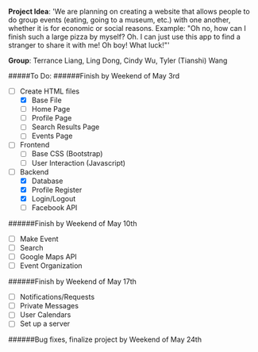 **Project Idea**: 'We are planning on creating a website that allows people to do group events (eating, going to a museum, etc.) with one another, whether it is for economic or social reasons.
Example: "Oh no, how can I finish such a large pizza by myself? Oh. I can just use this app to find a stranger to share it with me! Oh boy! What luck!"'

**Group**: Terrance Liang, Ling Dong, Cindy Wu, Tyler (Tianshi) Wang

#####To Do:
######Finish by Weekend of May 3rd
- [ ] Create HTML files
  -  [x] Base File
  -  [ ] Home Page
  -  [ ] Profile Page
  -  [ ] Search Results Page
  -  [ ] Events Page
- [ ] Frontend
  -  [ ] Base CSS (Bootstrap)
  -  [ ] User Interaction (Javascript)
- [ ] Backend
  -  [x] Database  
  -  [x] Profile Register
  -  [x] Login/Logout
  -  [ ] Facebook API

######Finish by Weekend of May 10th

  -  [ ] Make Event
  -  [ ] Search
  -  [ ] Google Maps API
  -  [ ] Event Organization

######Finish by Weekend of May 17th

  -  [ ] Notifications/Requests
  -  [ ] Private Messages
  -  [ ] User Calendars
-  [ ] Set up a server

######Bug fixes, finalize project by Weekend of May 24th
